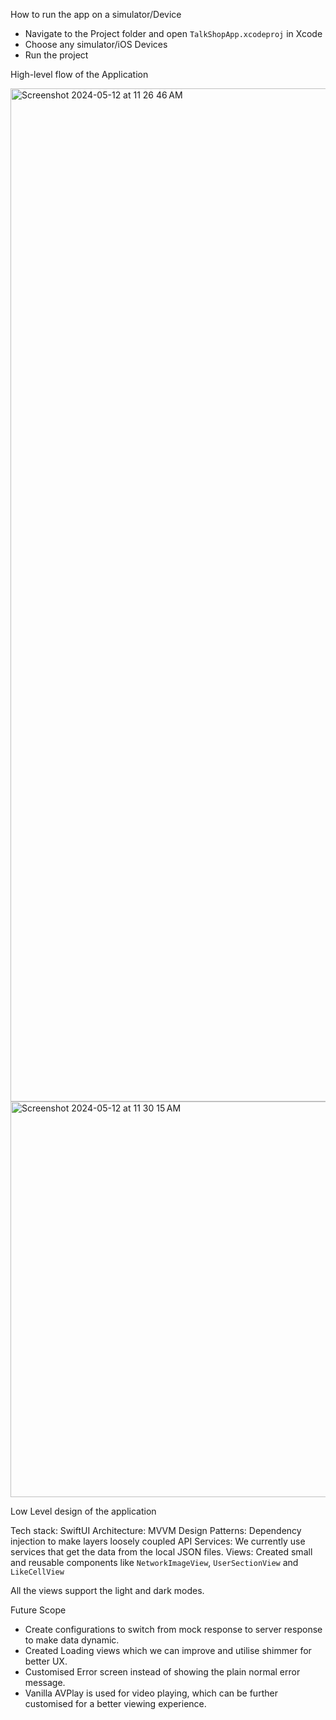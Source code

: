 How to run the app on a simulator/Device

- Navigate to the Project folder and open `TalkShopApp.xcodeproj` in Xcode
- Choose any simulator/iOS Devices
- Run the project

High-level flow of the Application

<img width="1621" alt="Screenshot 2024-05-12 at 11 26 46 AM" src="https://github.com/rajmanikush/TalkShopApp/assets/47313996/e913bfca-99e9-4921-b62f-f684b29528f4">

<img width="633" alt="Screenshot 2024-05-12 at 11 30 15 AM" src="https://github.com/rajmanikush/TalkShopApp/assets/47313996/370779c7-b19c-4535-ae2f-1eaad2fcd117">


Low Level design of the application

Tech stack: SwiftUI
Architecture: MVVM
Design Patterns: Dependency injection to make layers loosely coupled 
API Services: We currently use services that get the data from the local JSON files.
Views: Created small and reusable components like   `NetworkImageView`, `UserSectionView` and `LikeCellView` 

All the views support the light and dark modes.


Future Scope
- Create configurations to switch from mock response to server response to make data dynamic.
- Created Loading views which we can improve and utilise shimmer for better UX.
- Customised Error screen instead of showing the plain normal error message.
- Vanilla AVPlay is used for video playing, which can be further customised for a better viewing experience.
